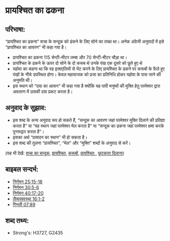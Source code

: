 ﻿# प्रायश्चित का ढकना #

## परिभाषा: ##

“प्रायश्चित का ढकना” वाचा के सन्दूक को ढंकने के लिए सोने का तख्त था। अनेक अंग्रेजी अनुवादों में इसे “प्रायश्चित का आवरण” भी कहा गया है।

* प्रायश्चित का ढकना 115 सेन्टी-मीटर लम्बा और 70 सेन्टी-मीटर चौड़ा था।
* प्रायश्चित के ढकने के ऊपर दो सोने के दो करूब थे उनके पंख एक दूसरे को छूते हुए थे
* यहोवा का कहना था कि वह इस्राएलियों से भेंट करने के लिए प्रायश्चित के ढकने पर करूबों के फैले हुए पंखों के नीचे उपस्थित होगा। केवल महायाजक को प्रजा का प्रतिनिधि होकर यहोवा के पास जाने की अनुमति थी।
* इस स्थान को “दया का आसन” भी कहा गया है क्योंकि यह पापी मनुष्यों की मुक्ति हेतु परमेश्वर द्वारा अवतरण में उसकी दया प्रकट करता है।

## अनुवाद के सुझाव: ##

* इस शब्द के अन्य अनुवाद रूप हो सकते हैं, “सन्दूक का आवरण जहां परमेश्वर मुक्ति दिलाने की प्रतिज्ञा करता है” या “वह स्थान जहां परमेश्वर मेल करता है” या “सन्दूक का ढकना जहां परमेश्वर क्षमा करके पुनरूद्वार करता है”।
* इसका अर्थ “प्रसादन का स्थान” भी हो सकता है।
* इस शब्द की तुलना “प्रायश्चित”, “मेल” और “मुक्ति” शब्दों के अनुवाद से करें।

(यह भी देखें: [वाचा का सन्दूक](../kt/arkofthecovenant.md), [प्रायश्चित](../kt/atonement.md), [करूबों](../other/cherubim.md), [प्रायश्चित ](../kt/propitiation.md), [छुटकारा दिलाना](../kt/redeem.md))

## बाइबल सन्दर्भ: ##

* [निर्गमन 25:15-18](rc://en/tn/help/exo/25/15)
* [निर्गमन 30:5-6](rc://en/tn/help/exo/30/05)
* [निर्गमन 40:17-20](rc://en/tn/help/exo/40/17)
* [लैव्यव्यवस्था 16:1-2](rc://en/tn/help/lev/16/01)
* [गिनती 07:89](rc://en/tn/help/num/07/89)

## शब्द तथ्य: ##

* Strong's: H3727, G2435
